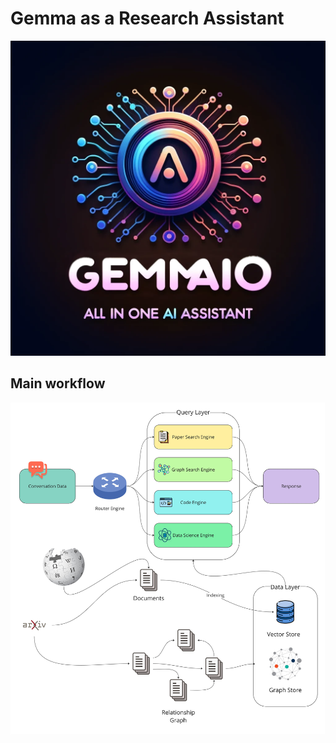 # Gemma as a Research Assistant


<img src="./figures/GemmaAIO-main-image.webp" alt="main-image"/>


## Main workflow

<img src="./figures/RAG%20-%20Scientific%20Assistant%20-%20Frame%201.jpg" alt="pipeline" width=800/>